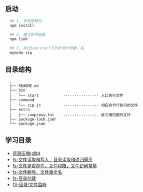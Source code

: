 ## 启动

```bash
  ## 1. 安装依赖包
  npm install

  ## 2. 建立符号链接
  npm link

  ## 3. 执行bin/start下的命令行参数，如
  mynode zip
```

## 目录结构

```
  .
  ├── README.md
  ├── bin
  │   └── start           ---------------- 入口执行文件
  ├── command
  │   └── zip.js          ---------------- 相应命令行执行的文件
  ├── extra
  │   ├── compress.txt    ---------------- 练习用的额外文件
  ├── package-lock.json
  └── package.json
```

## 学习目录

- [资源压缩(zlib)]()
- [fs-文件读取和写入，目录读取和递归遍历]()
- [fs-文件是否存在，文件权限，文件访问常量]()
- [fs-文件删除，文件重命名]()
- [fs-目录创建]()
- [f3-目录/文件监听]()

